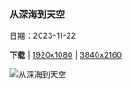### 从深海到天空

日期：2023-11-22

**下载**  |  [1920x1080](https://cn.bing.com/th?id=OHR.TeideNational_ZH-CN1367200520_1920x1080.jpg)  |  [3840x2160](https://cn.bing.com/th?id=OHR.TeideNational_ZH-CN1367200520_UHD.jpg)

![从深海到天空](https://cn.bing.com/th?id=OHR.TeideNational_ZH-CN1367200520_1920x1080.jpg "泰德国家公园的日落，特内里费岛，加那利群岛, 西班牙 (© Javier Martínez Morán/Alamy)")

